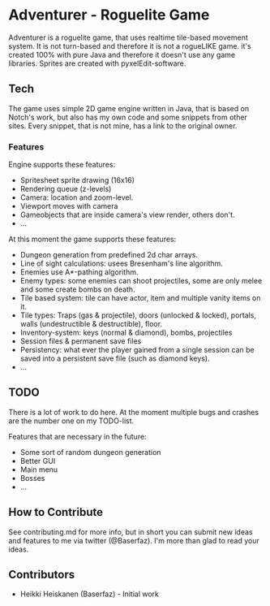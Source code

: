 # Adventurer - Roguelite Game
Adventurer is a roguelite game, that uses realtime tile-based movement system. It is not turn-based and therefore it is not a rogueLIKE game. it's created 100% with pure Java and therefore it doesn't use any game libraries. Sprites are created with pyxelEdit-software. 

## Tech
The game uses simple 2D game engine written in Java, that is based on Notch's work, but also has my own code and some snippets from other sites. Every snippet, that is not mine, has a link to the original owner.

### Features
Engine supports these features:
* Spritesheet sprite drawing (16x16)
* Rendering queue (z-levels)
* Camera: location and zoom-level.
* Viewport moves with camera
* Gameobjects that are inside camera's view render, others don't. 
* ...

At this moment the game supports these features:
* Dungeon generation from predefined 2d char arrays.
* Line of sight calculations: usees Bresenham's line algorithm.
* Enemies use A*-pathing algorithm.
* Enemy types: some enemies can shoot projectiles, some are only melee and some create bombs on death.
* Tile based system: tile can have actor, item and multiple vanity items on it.
* Tile types: Traps (gas & projectile), doors (unlocked & locked), portals, walls (undestructible & destructible), floor.
* Inventory-system: keys (normal & diamond), bombs, projectiles
* Session files & permanent save files
* Persistency: what ever the player gained from a single session can be saved into a persistent save file (such as diamond keys).
* ... 

## TODO
There is a lot of work to do here. At the moment multiple bugs and crashes are the number one on my TODO-list.

Features that are necessary in the future:
* Some sort of random dungeon generation
* Better GUI
* Main menu
* Bosses
* ...

## How to Contribute
See contributing.md for more info, but in short you can submit new ideas and features to me via twitter (@Baserfaz). I'm more than glad to read your ideas.

## Contributors
* Heikki Heiskanen (Baserfaz) - Initial work
